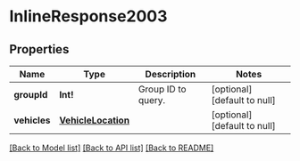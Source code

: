 # InlineResponse2003

## Properties
Name | Type | Description | Notes
------------ | ------------- | ------------- | -------------
**groupId** | **Int!** | Group ID to query. | [optional] [default to null]
**vehicles** | [**VehicleLocation**](VehicleLocation.md) |  | [optional] [default to null]

[[Back to Model list]](../README.md#documentation-for-models) [[Back to API list]](../README.md#documentation-for-api-endpoints) [[Back to README]](../README.md)


